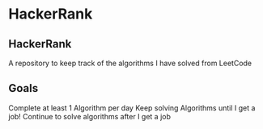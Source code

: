 # HackerRank

## HackerRank
A repository to keep track of the algorithms I have solved from LeetCode

## Goals
Complete at least 1 Algorithm per day
Keep solving Algorithms until I get a job!
Continue to solve algorithms after I get a job
